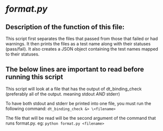 # *format.py*

## Description of the function of this file:

This script first separates the files that passed from those that failed or had warnings. It then prints the files as a test name along with their statuses (pass/fail). It also creates a JSON object containing the test names mapped to their statuses.

## The below lines are important to read before running this script
This script will look at a file that has the output of dt_binding_check (preferably all of the output. meaning stdout *AND* stderr)

To have both stdout and stderr be printed into one file, you must run the following command: `dt_binding_check &> \<filename>`

The file that will be read will be the second argument of the command that runs format.py. eg: `python format.py <filename>`
